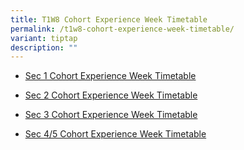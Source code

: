 ```yaml
---
title: T1W8 Cohort Experience Week Timetable
permalink: /t1w8-cohort-experience-week-timetable/
variant: tiptap
description: ""
---
```

<ul data-tight="true" class="tight">
<li>
<p><a href="/files/2025/Timetable/Sec1_Week8_Classes.pdf" rel="noopener nofollow" target="_blank">Sec 1 Cohort Experience Week Timetable</a>
</p>
</li>
<li>
<p><a href="/files/2025/Timetable/Sec2_Week8_Classes_compressed.pdf" rel="noopener nofollow" target="_blank">Sec 2 Cohort Experience Week Timetable</a>
</p>
</li>
<li>
<p><a href="/files/2025/Timetable/Sec3_Week8_Classes.pdf" rel="noopener nofollow" target="_blank">Sec 3 Cohort Experience Week Timetable</a>
</p>
</li>
<li>
<p><a href="/files/2025/Timetable/Sec45_Week8_Classes.pdf" rel="noopener nofollow" target="_blank">Sec 4/5 Cohort Experience Week Timetable</a>
</p>
</li>
</ul>
<p></p>